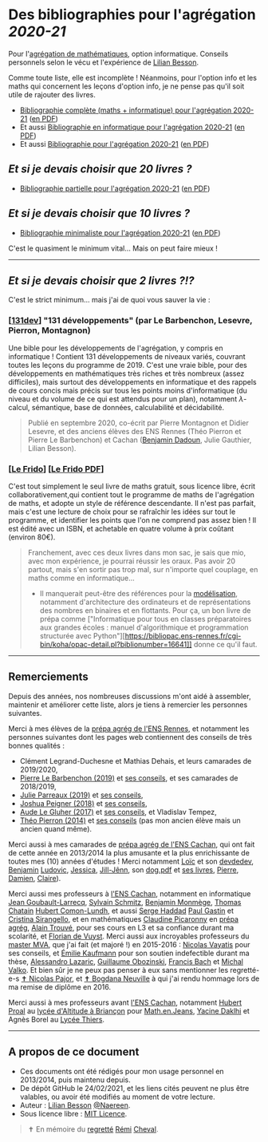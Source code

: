 # Des bibliographies pour l'agrégation *2020-21*

Pour l'[agrégation de mathématiques](https://www.agreg.org/), option informatique.
Conseils personnels selon le vécu et l'expérience de [Lilian Besson](https://besson.link).

Comme toute liste, elle est incomplète ! Néanmoins, pour l'option info et les maths qui concernent les leçons d'option info, je ne pense pas qu'il soit utile de rajouter des livres.

- [Bibliographie complète (maths + informatique) pour l'agrégation 2020-21](references.html) ([en PDF](references.pdf))
- Et aussi [Bibliographie en informatique pour l'agrégation 2020-21](info.html) ([en PDF](info.pdf))
- Et aussi [Bibliographie pour l'agrégation 2020-21](maths.html) ([en PDF](maths.pdf))

## *Et si je devais choisir que 20 livres ?*

- [Bibliographie partielle pour l'agrégation 2020-21](smallbib.html) ([en PDF](smallbib.pdf))

## *Et si je devais choisir que 10 livres ?*

- [Bibliographie minimaliste pour l'agrégation 2020-21](smallsmallbib.html) ([en PDF](smallsmallbib.pdf))

C'est le quasiment le minimum vital... Mais on peut faire mieux !

***

## *Et si je devais choisir que 2 livres ?!?*

C'est le strict minimum... mais j'ai de quoi vous sauver la vie :

### [[131dev][]] "131 développements" (par Le Barbenchon, Lesevre, Pierron, Montagnon)
[131dev]: https://www.dunod.com/prepas-concours/131-developpements-pourl-oral-agregation-externe-mathematiquesinformatique "131 développements (par Le Barbenchon, Lesevre, Pierron, Montagnon)"
Une bible pour les développements de l'agrégation, y compris en informatique !
Contient 131 développements de niveaux variés, couvrant toutes les leçons du programme de 2019.
C'est une vraie bible, pour des développements en mathématiques très riches et très nombreux (assez difficiles), mais surtout des développements en informatique et des rappels de cours concis mais précis sur tous les points moins d'informatique (du niveau et du volume de ce qui est attendus pour un plan), notamment $\lambda$-calcul, sémantique, base de données, calculabilité et décidabilité.

> Publié en septembre 2020, co-écrit par Pierre Montagnon et Didier Lesevre, et des anciens élèves des ENS Rennes (Théo Pierron et Pierre Le Barbenchon) et Cachan ([Benjamin Dadoun](http://benjamin.dadoun.free.fr/130-nuances-dagreg.html), Julie Gauthier, Lilian Besson).

### [[Le Frido][]] [[Le Frido PDF][]]
[Le Frido]: https://laurent.claessens-donadello.eu/frido.html "Le Frido"
[Le Frido PDF]: https://laurent.claessens-donadello.eu/pdf/lefrido.pdf "Le Frido en PDF"
C'est tout simplement le seul livre de maths gratuit, sous licence libre, écrit collaborativement,qui contient tout le programme de maths de l'agrégation de maths, et adopte un style de référence descendante. Il n'est pas parfait, mais c'est une lecture de choix pour se rafraîchir les idées sur tout le programme, et identifier les points que l'on ne comprend pas assez bien !
Il est édité avec un ISBN, et achetable en quatre volume à prix coûtant (environ 80€).

> Franchement, avec ces deux livres dans mon sac, je sais que mio, avec mon expérience, je pourrai réussir les oraux.
> Pas avoir 20 partout, mais s'en sortir pas trop mal, sur n'importe quel couplage, en maths comme en informatique...
>
> - Il manquerait peut-être des références pour la [modélisation](https://agreg.org/index.php?id=modelisation), notamment d'architecture des ordinateurs et de représentations des nombres en binaires et en flottants. Pour ça, un bon livre de prépa comme ["Informatique pour tous en classes préparatoires aux grandes écoles : manuel d'algorithmique et programmation structurée avec Python"][https://bibliopac.ens-rennes.fr/cgi-bin/koha/opac-detail.pl?biblionumber=16641]] donne ce qu'il faut.

***

## Remerciements

Depuis des années, nos nombreuses discussions m'ont aidé à assembler, maintenir et améliorer cette liste, alors je tiens à remercier les personnes suivantes.

Merci à mes élèves de la [prépa agrég de l'ENS Rennes](http://www.dit.ens-rennes.fr/agregation-option-d/), et notamment les personnes suivantes dont les pages web contiennent des conseils de très bonnes qualités :

- Clément Legrand-Duchesne et Mathias Dehais, et leurs camarades de 2019/2020,
- [Pierre Le Barbenchon (2019)](http://perso.eleves.ens-rennes.fr/people/pierre.le-barbenchon) et [ses conseils](http://perso.eleves.ens-rennes.fr/people/pierre.le-barbenchon/conseils.pdf), et ses camarades de 2018/2019,
- [Julie Parreaux (2019)](http://perso.eleves.ens-rennes.fr/people/Julie.Parreaux/) et [ses conseils](http://perso.eleves.ens-rennes.fr/people/Julie.Parreaux/agregation.html),
- [Joshua Peigner (2018)](http://perso.eleves.ens-rennes.fr/people/joshua.peignier/) et [ses conseils](http://perso.eleves.ens-rennes.fr/people/joshua.peignier/agreg.html),
- [Aude Le Gluher (2017)](http://perso.eleves.ens-rennes.fr/people/aude.legluher/) et [ses conseils](http://perso.eleves.ens-rennes.fr/people/aude.legluher/fr/Conseils.pdf), et Vladislav Tempez,
- [Théo Pierron (2014)](http://perso.eleves.ens-rennes.fr/~tpier758/) et [ses conseils](http://perso.eleves.ens-rennes.fr/~tpier758/agreg.html) (pas mon ancien élève mais un ancien quand même).

Merci aussi à mes camarades de [prépa agrég de l'ENS Cachan](http://www.dptinfo.ens-cachan.fr/Agregation/), qui ont fait de cette année en 2013/2014 la plus amusante et la plus enrichissante de toutes mes (10) années d'études !
Merci notamment [Loïc](https://loicdevilliers.frama.site/) et son [devdedev](http://loic.devilliers.free.fr/devdedev.pdf), [Benjamin](http://benjamin.dadoun.free.fr/agreg.html) [Ludovic](https://sacchelli.github.io/), [Jessica](https://www.dpmms.cam.ac.uk/person/jg900), [Jill-Jênn](https://jill-jenn.net/agreg/index.html), son [dog.pdf](https://jill-jenn.net/_static/dog.pdf) et [ses livres](https://tryalgo.org/book), [Pierre](https://fr.linkedin.com/in/pierre-bertrand-4b006299), [Damien](https://damienallonsius.github.io/), [Claire](https://irmar.univ-rennes1.fr/interlocuteurs/claire-brecheteau)).

Merci aussi mes professeurs à [l'ENS Cachan](https://ens-paris-saclay.fr/), notamment en informatique [Jean Goubault-Larrecq](), [Sylvain Schmitz](https://www.irif.fr/~schmitz/), [Benjamin Monmège](http://pageperso.lif.univ-mrs.fr/~benjamin.monmege/), [Thomas Chatain](http://www.lsv.ens-cachan.fr/~chatain/) [Hubert Comon-Lundh](http://www.lsv.ens-cachan.fr/~comon/), et aussi [Serge Haddad](http://www.lsv.ens-cachan.fr/~haddad/) [Paul Gastin](http://www.lsv.ens-cachan.fr/~gastin/) et [Cristina Sirangello](https://www.irif.fr/~cristina/), et en mathématiques [Claudine Picaronny](http://www.lsv.fr/~picaro/) en [prépa agrég](http://ens-paris-saclay.fr/etudes/diplome-ens-paris-saclay/fesup-agregation/mathematiques), [Alain Trouvé](http://atrouve.perso.math.cnrs.fr/), pour ses cours en L3 et sa confiance durant ma scolarité, et [Florian de Vuyst](https://fdevuyst.jimdofree.com/).
Merci aussi aux incroyables professeurs du [master MVA](https://www.master-mva.com/), que j'ai fait (et majoré !) en 2015-2016 : [Nicolas Vayatis](http://nvayatis.perso.math.cnrs.fr/) pour ses conseils, et [Émilie Kaufmann](http://chercheurs.lille.inria.fr/ekaufman/) pour son soutien indefectible durant ma thèse, [Alessandro Lazaric](chercheurs.lille.inria.fr/~lazaric/), [Guillaume Obozinski](https://people.epfl.ch/guillaume.obozinski), [Francis Bach](https://francisbach.com/) et [Michal Valko](http://researchers.lille.inria.fr/~valko/hp/).
Et bien sûr je ne peux pas penser à eux sans mentionner les regretté-e-s [✝️ Nicolas Pajor](http://cmla.ens-paris-saclay.fr/version-francaise/nicolas-pajor-349453.kjsp?RH=DL_CMLA), et [✝️ Bogdana Neuville](https://www.google.com/search?hl=fr&q=Bogdana%20site%3Aens%2Dcachan.fr) à qui j'ai rendu hommage lors de ma remise de diplôme en 2016.

Merci aussi à mes professeurs avant [l'ENS Cachan](https://ens-paris-saclay.fr/), notamment [Hubert Proal](https://www.apmep.fr/Hubert-Proal) au [lycée d'Altitude à Briançon](http://www.lyc-altitude.ac-aix-marseille.fr/spip/) pour [Math.en.Jeans](https://www.mathenjeans.fr/), [Yacine Daklhi](https://math-mpsi123.weebly.com/) et Agnès Borel au [Lycée Thiers](http://www.lyc-thiers.ac-aix-marseille.fr/).

***

## A propos de ce document

- Ces documents ont été rédigés pour mon usage personnel en 2013/2014, puis maintenu depuis.
- De dépôt GitHub le 24/02/2021, et les liens cités peuvent ne plus être valables, ou avoir été modifiés au moment de votre lecture.
- Auteur : [Lilian Besson](https://besson.link/) [@Naereen](https://GitHub.com/Naereen).
- Sous licence libre : [MIT Licence](https://lbesson.mit-license.org/).

> ✝️ En mémoire du [regretté](https://www.pf-duflos.fr/P1220.aspx?IdPer=652623) [Rémi](http://www.maths-cheval.com/) [Cheval](https://www.facebook.com/remi.cheval.5).
